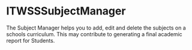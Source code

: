 ITWSSSubjectManager
===================

The Subject Manager helps you to add, edit and delete the subjects on a schools curriculum. This may contribute to generating a final academic report for Students. 
